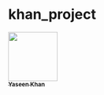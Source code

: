 # khan_project
<a href="https://github.com/pbellec">
   <img src="https://avatars.githubusercontent.com/u/103071920?v=4?s=100" width="100px;" alt=""/>
   <br /><sub><b>Yaseen Khan</b></sub>
</a>
